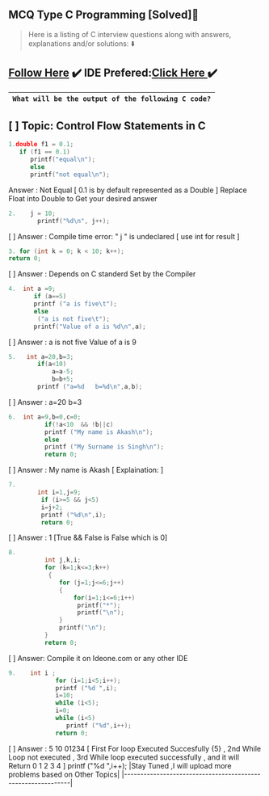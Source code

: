 ## MCQ Type C Programming [Solved]:name_badge:
> Here is a listing of C interview questions along with answers, explanations and/or solutions: :arrow_down:
## [Follow Here](https://github.com/0xSingh/) :heavy_check_mark: IDE Prefered:[Click Here ](https://ideone.com/)  :heavy_check_mark:
 
|                                `What will be the output of the following C code?`                                |
|--------------------------------------------------------------------------------------------------------------------|

##  [ ] Topic: Control Flow Statements in C
```C
1.double f1 = 0.1;
   if (f1 == 0.1)
      printf("equal\n");                       
      else                                                 
      printf("not equal\n");        
```
Answer : Not Equal [ 0.1 is by default represented as a Double ] Replace Float into Double to Get your desired answer
```c
2.    j = 10;
        printf("%d\n", j++);                   
```
[ ] Answer : Compile time error: " j " is undeclared [ use int for result ]
```c
3. for (int k = 0; k < 10; k++);
return 0;              
```
[ ] Answer : Depends on C standerd Set by the Compiler
```c
4.  int a =9;
       if (a==5)
       printf ("a is five\t");               
       else
        ("a is not five\t");
       printf("Value of a is %d\n",a);
```
[ ] Answer : a is not five     Value of a is 9
```c
5.   int a=20,b=3;
        if(a<10)
            a=a-5;                            
            b=b+5;
        printf ("a=%d   b=%d\n",a,b);
 ```
 [ ] Answer : a=20    b=3
```c
6.  int a=9,b=0,c=0;
          if(!a<10  && !b||c)
          printf ("My name is Akash\n");        
          else
          printf ("My Surname is Singh\n");
          return 0; 
```
[ ] Answer : My name is Akash [ Explaination: ]
```c
7.
        int i=1,j=9;
         if (i>=5 && j<5)                      
         i=j+2;
         printf ("%d\n",i);
         return 0; 
 ```
[ ] Answer : 1 [True && False is False which is 0]
 ```c
8.
           int j,k,i;                           
           for (k=1;k<=3;k++)                   
            {
               for (j=1;j<=6;j++)                
               {
                   for(i=1;i<=6;i++)
                    printf("*");
                    printf("\n");
               }
               printf("\n");
           }
           return 0; 
```
[ ] Answer: Compile it on Ideone.com or any other IDE
```c
9.    int i ;
             for (i=1;i<5;i++);
             printf ("%d ",i);
             i=10;                          
             while (i<5);                                             
             i=0;
             while (i<5)
                printf ("%d",i++);
             return 0; 
 ```  
[ ] Answer : 5 10 01234 [ First For loop Executed Succesfully {5} , 2nd While Loop not executed , 3rd While   loop executed successfully , and it will Return 0 1 2 3 4 ]
             printf ("%d ",i++);
|Stay Tuned ,I will upload more problems based on Other Topics|
|-------------------------------------------------------------|
